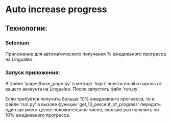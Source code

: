 # Auto increase progress
## Технологии:
### Selenium

Приложение для автоматического получения % ежедневного прогресса на Lingualeo. 

### Запуск приложения:
В файле 'pages/base_page.py' в методe 'login' внести email и пароль от вашего аккаунта на Lingualeo.
После запустить файл 'run.py'.

Если требуется получить больше 10% ежедневного прогресса, то в файле 'run.py'
в вызове функции 'get_10_percent_of_progress' передать один аргумент целое положительное число,
сколько раз получить по 10% ежедневного прогресса.
